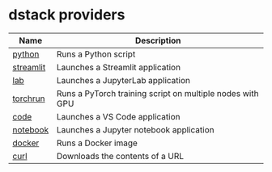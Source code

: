 # dstack providers

| Name                   | Description                                               |
|------------------------|-----------------------------------------------------------|
| [python](python)       | Runs a Python script                                      |
| [streamlit](streamlit) | Launches a Streamlit application                          |
| [lab](lab)             | Launches a JupyterLab application                         |
| [torchrun](torchrun)   | Runs a PyTorch training script on multiple nodes with GPU |
| [code](code)           | Launches a VS Code application                            |
| [notebook](notebook)   | Launches a Jupyter notebook application                   |
| [docker](docker)       | Runs a Docker image                                       |
| [curl](curl)           | Downloads the contents of a URL                           |
